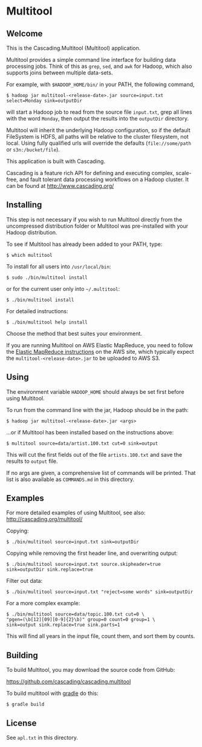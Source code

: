 Multitool
========

Welcome
-------

This is the Cascading.Multitool (Multitool) application.

Multitool provides a simple command line interface for building data
processing jobs.  Think of this as `grep`, `sed`, and `awk` for
Hadoop, which also supports joins between multiple data-sets.

For example, with `$HADOOP_HOME/bin/` in your PATH, the following
command,

    $ hadoop jar multitool-<release-date>.jar source=input.txt select=Monday sink=outputDir

will start a Hadoop job to read from the source file `input.txt`, grep
all lines with the word `Monday`, then output the results into the
`outputDir` directory.

Multitool will inherit the underlying Hadoop configuration, so if the
default FileSystem is HDFS, all paths will be relative to the cluster
filesystem, not local. Using fully qualified urls will override the
defaults (`file://some/path` or `s3n:/bucket/file`).

This application is built with Cascading.

Cascading is a feature rich API for defining and executing complex,
scale-free, and fault tolerant data processing workflows on a Hadoop
cluster. It can be found at http://www.cascading.org/

Installing
----------

This step is not necessary if you wish to run Multitool directly from
the uncompressed distribution folder or Multitool was pre-installed
with your Hadoop distribution.

To see if Multitool has already been added to your PATH, type:

    $ which multitool

To install for all users into `/usr/local/bin`:

    $ sudo ./bin/multitool install

or for the current user only into `~/.multitool`:

    $ ./bin/multitool install

For detailed instructions:

    $ ./bin/multitool help install

Choose the method that best suites your environment.

If you are running Multitool on AWS Elastic MapReduce, you need to
follow the
[Elastic MapReduce instructions](https://aws.amazon.com/articles/2293?_encoding=UTF8&jiveRedirect=1)
on the AWS site, which typically expect the
`multitool-<release-date>.jar` to be uploaded to AWS S3.

Using
-----

The environment variable `HADOOP_HOME` should always be set first
before using Multitool.

To run from the command line with the jar, Hadoop should be in the
path:

    $ hadoop jar multitool-<release-date>.jar <args>

...or if Multitool has been installed based on the instructions above:

    $ multitool source=data/artist.100.txt cut=0 sink=output

This will cut the first fields out of the file `artists.100.txt` and
save the results to `output` file.

If no args are given, a comprehensive list of commands will be
printed. That list is also available as `COMMANDS.md` in this
directory.

Examples
--------

For more detailed examples of using Multitool, see also: http://cascading.org/multitool/

Copying:

    $ ./bin/multitool source=input.txt sink=outputDir

Copying while removing the first header line, and overwriting output:

    $ ./bin/multitool source=input.txt source.skipheader=true sink=outputDir sink.replace=true

Filter out data:

    $ ./bin/multitool source=input.txt "reject=some words" sink=outputDir

For a more complex example:

    $ ./bin/multitool source=data/topic.100.txt cut=0 \
    "pgen=(\b[12][09][0-9]{2}\b)" group=0 count=0 group=1 \
    sink=output sink.replace=true sink.parts=1

This will find all years in the input file, count them, and sort them
by counts.

Building
--------

To build Multitool, you may download the source code from GitHub:

   https://github.com/cascading/cascading.multitool

To build multitool with [gradle](http://gradle.org) do this:

    $ gradle build

License
-------

See `apl.txt` in this directory.
